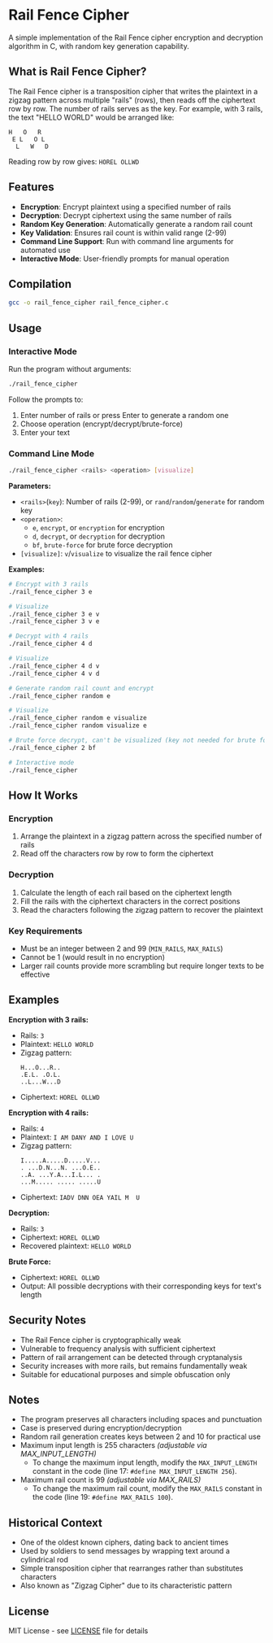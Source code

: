 # Rail Fence Cipher

A simple implementation of the Rail Fence cipher encryption and decryption algorithm in C, with random key generation capability.

## What is Rail Fence Cipher?

The Rail Fence cipher is a transposition cipher that writes the plaintext in a zigzag pattern across multiple "rails" (rows), then reads off the ciphertext row by row. The number of rails serves as the key. For example, with 3 rails, the text "HELLO WORLD" would be arranged like:

```
H   O   R  
 E L   O L 
  L   W   D
```

Reading row by row gives: `HOREL OLLWD`

## Features

- **Encryption**: Encrypt plaintext using a specified number of rails
- **Decryption**: Decrypt ciphertext using the same number of rails
- **Random Key Generation**: Automatically generate a random rail count
- **Key Validation**: Ensures rail count is within valid range (2-99)
- **Command Line Support**: Run with command line arguments for automated use
- **Interactive Mode**: User-friendly prompts for manual operation

## Compilation

```bash
gcc -o rail_fence_cipher rail_fence_cipher.c
```

## Usage

### Interactive Mode

Run the program without arguments:

```bash
./rail_fence_cipher
```

Follow the prompts to:
1. Enter number of rails or press Enter to generate a random one
2. Choose operation (encrypt/decrypt/brute-force)
3. Enter your text

### Command Line Mode

```bash
./rail_fence_cipher <rails> <operation> [visualize]
```

**Parameters:**
- `<rails>`(`key`): Number of rails (2-99), or `rand`/`random`/`generate` for random key
- `<operation>`:
  - `e`, `encrypt`, or `encryption` for encryption
  - `d`, `decrypt`, or `decryption` for decryption
  - `bf`, `brute-force` for brute force decryption
- `[visualize]`: `v`/`visualize` to visualize the rail fence cipher

**Examples:**

```bash
# Encrypt with 3 rails
./rail_fence_cipher 3 e

# Visualize
./rail_fence_cipher 3 e v
./rail_fence_cipher 3 v e

# Decrypt with 4 rails
./rail_fence_cipher 4 d

# Visualize
./rail_fence_cipher 4 d v
./rail_fence_cipher 4 v d

# Generate random rail count and encrypt
./rail_fence_cipher random e

# Visualize
./rail_fence_cipher random e visualize
./rail_fence_cipher random visualize e

# Brute force decrypt, can't be visualized (key not needed for brute force, but must be specified, because i don't want to fix this...)
./rail_fence_cipher 2 bf

# Interactive mode
./rail_fence_cipher
```

## How It Works

### Encryption
1. Arrange the plaintext in a zigzag pattern across the specified number of rails
2. Read off the characters row by row to form the ciphertext

### Decryption
1. Calculate the length of each rail based on the ciphertext length
2. Fill the rails with the ciphertext characters in the correct positions
3. Read the characters following the zigzag pattern to recover the plaintext

### Key Requirements
- Must be an integer between 2 and 99 (`MIN_RAILS`, `MAX_RAILS`)
- Cannot be 1 (would result in no encryption)
- Larger rail counts provide more scrambling but require longer texts to be effective

## Examples

**Encryption with 3 rails:**
- Rails: `3`
- Plaintext: `HELLO WORLD`
- Zigzag pattern:
  ```
  H...O...R..
  .E.L. .O.L.
  ..L...W...D
  ```
- Ciphertext: `HOREL OLLWD`

**Encryption with 4 rails:**
- Rails: `4`
- Plaintext: `I AM DANY AND I LOVE U`
- Zigzag pattern:
  ```
  I.....A.....D.....V...
  . ...D.N...N. ...O.E..
  ..A. ...Y.A...I.L... .
  ...M..... ..... .....U
  ```
- Ciphertext: `IADV DNN OEA YAIL M  U`

**Decryption:**
- Rails: `3`
- Ciphertext: `HOREL OLLWD`
- Recovered plaintext: `HELLO WORLD`

**Brute Force:**
- Ciphertext: `HOREL OLLWD`
- Output: All possible decryptions with their corresponding keys for text's length

## Security Notes

- The Rail Fence cipher is cryptographically weak
- Vulnerable to frequency analysis with sufficient ciphertext
- Pattern of rail arrangement can be detected through cryptanalysis
- Security increases with more rails, but remains fundamentally weak
- Suitable for educational purposes and simple obfuscation only

## Notes

- The program preserves all characters including spaces and punctuation
- Case is preserved during encryption/decryption
- Random rail generation creates keys between 2 and 10 for practical use
- Maximum input length is 255 characters _(adjustable via MAX_INPUT_LENGTH)_
  - To change the maximum input length, modify the `MAX_INPUT_LENGTH` constant in the code (line 17: `#define MAX_INPUT_LENGTH 256`).
- Maximum rail count is 99 _(adjustable via MAX_RAILS)_
  - To change the maximum rail count, modify the `MAX_RAILS` constant in the code (line 19: `#define MAX_RAILS 100`).

## Historical Context

- One of the oldest known ciphers, dating back to ancient times
- Used by soldiers to send messages by wrapping text around a cylindrical rod
- Simple transposition cipher that rearranges rather than substitutes characters
- Also known as "Zigzag Cipher" due to its characteristic pattern

## License

MIT License - see [LICENSE](/LICENSE) file for details
